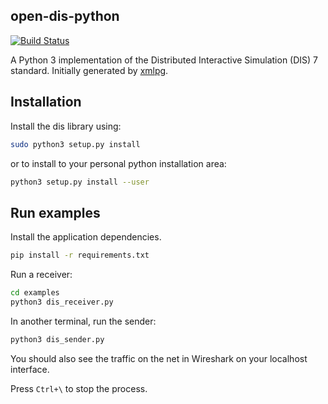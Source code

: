 ## open-dis-python

[![Build Status](https://travis-ci.org/open-dis/open-dis-python.svg?branch=master)](https://travis-ci.org/open-dis/open-dis-python)

A Python 3 implementation of the Distributed Interactive Simulation (DIS) 7 standard.
Initially generated by [xmlpg](https://github.com/open-dis/xmlpg).

## Installation

Install the dis library using:

```bash
sudo python3 setup.py install
```

or to install to your personal python installation area:

```bash
python3 setup.py install --user
```

## Run examples

Install the application dependencies.

```bash
pip install -r requirements.txt
```

Run a receiver:

```bash
cd examples
python3 dis_receiver.py
```

In another terminal, run the sender:

```bash
python3 dis_sender.py
```

You should also see the traffic on the net in Wireshark on your localhost interface.

Press `Ctrl+\` to stop the process.
